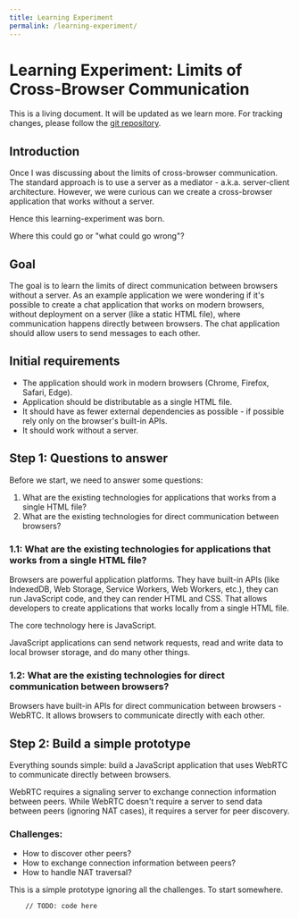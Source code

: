 ```yaml
---
title: Learning Experiment
permalink: /learning-experiment/
---
```


# Learning Experiment: Limits of Cross-Browser Communication
This is a living document. It will be updated as we learn more. For tracking changes, please follow the [git repository](https://github.com/mindaugasrukas/wertc).

## Introduction
Once I was discussing about the limits of cross-browser communication.
The standard approach is to use a server as a mediator - a.k.a. server-client architecture.
However, we were curious can we create a cross-browser application that works without a server.

Hence this learning-experiment was born.

Where this could go or "what could go wrong"?

## Goal
The goal is to learn the limits of direct communication between browsers without a server.
As an example application we were wondering if it's possible to create a chat application that works on modern browsers, without deployment on a server (like a static HTML file), where communication happens directly between browsers. The chat application should allow users to send messages to each other.

## Initial requirements

* The application should work in modern browsers (Chrome, Firefox, Safari, Edge).
* Application should be distributable as a single HTML file.
* It should have as fewer external dependencies as possible - if possible rely only on the browser's built-in APIs.
* It should work without a server.

## Step 1: Questions to answer
Before we start, we need to answer some questions:

1. What are the existing technologies for applications that works from a single HTML file?
2. What are the existing technologies for direct communication between browsers?

### 1.1: What are the existing technologies for applications that works from a single HTML file?
Browsers are powerful application platforms. They have built-in APIs (like IndexedDB, Web Storage, Service Workers, Web Workers, etc.), they can run JavaScript code, and they can render HTML and CSS. That allows developers to create applications that works locally from a single HTML file.

The core technology here is JavaScript.

JavaScript applications can send network requests, read and write data to local browser storage, and do many other things.

### 1.2: What are the existing technologies for direct communication between browsers?
Browsers have built-in APIs for direct communication between browsers - WebRTC. It allows browsers to communicate directly with each other.

## Step 2: Build a simple prototype
Everything sounds simple: build a JavaScript application that uses WebRTC to communicate directly between browsers.

WebRTC requires a signaling server to exchange connection information between peers. While WebRTC doesn't require a server to send data between peers (ignoring NAT cases), it requires a server for peer discovery.

### Challenges:
* How to discover other peers?
* How to exchange connection information between peers?
* How to handle NAT traversal?

This is a simple prototype ignoring all the challenges. To start somewhere.

```
    // TODO: code here
```
